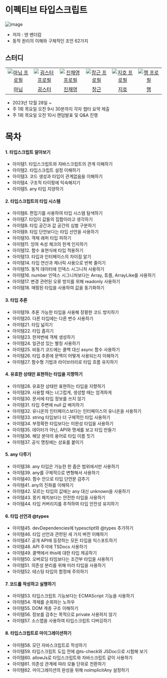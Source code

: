 # 이펙티브 타입스크립트

![image](https://github.com/learning-with/learning-ts/assets/75254185/70d3dd17-31b9-45d0-9602-27eeec7de691)

- 저자 : 댄 밴더캄
- 동작 원리의 이해와 구체적인 조언 62가지

## 스터디

<table>
  <tr>
    <td align="center" width="92px">
      <a href="https://github.com/a-honey" target="_blank">
       <img src="https://github.com/learning-with/learning-react/assets/75254185/6e087fa7-dd77-4353-9643-a4b9c081d958" alt="마님 프로필"/>
      </a>
    </td>
    <td align="center" width="92px">
      <a href="https://github.com/hyeb-in" target="_blank">
        <img src="https://github.com/learning-with/learning-js/assets/101353408/9d690924-d984-4eca-a5c8-45872a7344ca" alt="굉스터 프로필" />
      </a>
    </td>
    <td align="center" width="92px">
      <a href="https://github.com/devchaeyoung target="_blank">
        <img src="https://avatars.githubusercontent.com/u/124546770?v=4" alt="진채영 프로필" />
      </a>
    </td>
    <td align="center" width="92px">
      <a href="https://github.com/LCGechk0311" target="_blank">
        <img src="https://avatars.githubusercontent.com/u/134675465?v=4" alt="창근 프로필" />
      </a>
    </td>
        <td align="center" width="92px">
      <a href="https://github.com/he110-wOrld" target="_blank">
        <img src="https://avatars.githubusercontent.com/u/134676310?s=400&u=34078b40b72196dac4999fd8c15d084a73b691a2&v=4" alt="지호 프로필" />
      </a>
    </td>
     <td align="center" width="92px">
      <a href="https://github.com/hamo-o" target="_blank">
        <img src="https://github.com/hamo-o.png?width=200px" alt="햄 프로필" />
      </a>
    </td>
  </tr>
  <tr>
    <td align="center">
      <a href="https://github.com/a-honey" target="_blank">
        마님
      </a>
    </td>
    <td align="center">
      <a href="https://github.com/hyeb-in" target="_blank">
        굉스터
      </a>
    </td>
     <td align="center">
      <a href="https://github.com/devchaeyoung" target="_blank">
        진채영
      </a>
    </td>
     <td align="center">
      <a href="https://github.com/LCGechk0311" target="_blank">
        창근
      </a>
    </td>
        </td>
     <td align="center">
      <a href="https://github.com/ji-hooo" target="_blank">
        지호
      </a>
    </td>
     <td align="center">
      <a href="https://github.com/hamo-o" target="_blank">
        햄
      </a>
    </td>
  </tr>
</table>

- 2023년 12월 28일 ~
- 주 1회 목요일 오전 9시 30분까지 각자 챕터 요약 제출
- 주 1회 목요일 오전 10시 랜덤발표 및 Q&A 진행

# 목차

#### 1. 타입스크립트 알아보기

- 아이템1. 타입스크립트와 자바스크립트의 관계 이해하기
- 아이템2. 타입스크립트 설정 이해하기
- 아이템3. 코드 생성과 타입이 관계없음을 이해하기
- 아이템4. 구조적 타이핑에 익숙해지기
- 아이템5. any 타입 지양하기

#### 2. 타입스크립트의 타입 시스템

- 아이템6. 편집기를 사용하여 타입 시스템 탐색하기
- 아이템7. 타입이 값들의 집합이라고 생각하기
- 아이템8. 타입 공간과 값 공간의 심벌 구분하기
- 아이템9. 타입 단언보다는 타입 선언을 사용하기
- 아이템10. 객체 래퍼 타입 피하기
- 아이템11. 잉여 속성 체크의 한계 인지하기
- 아이템12. 함수 표현식에 타입 적용하기
- 아이템13. 타입과 인터페이스의 차이점 알기
- 아이템14. 타입 연산과 제너릭 사용으로 반복 줄이기
- 아이템15. 동적 데이터에 인덱스 시그니처 사용하기
- 아이템16. number 인덱스 시그니처보다는 Array, 튜플, ArrayLike를 사용하기
- 아이템17. 변경 관련된 오류 방지를 위해 readonly 사용하기
- 아이템18. 매핑된 타입을 사용하여 값을 동기화하기

#### 3. 타입 추론

- 아이템19. 추론 가능한 타입을 사용해 장황한 코드 방지하기
- 아이템20. 다른 타입에는 다른 변수 사용하기
- 아이템21. 타입 넓히기
- 아이템22. 타입 좁히기
- 아이템23. 한꺼번에 객체 생성하기
- 아이템24. 일관성 있는 별칭 사용하기
- 아이템25. 비동기 코드에는 콜백 대신 async 함수 사용하기
- 아이템26. 타입 추론에 문맥이 어떻게 사용되는지 이해하기
- 아이템27. 함수형 기법과 라이브러리로 타입 흐름 유지하기

#### 4. 유효한 상태만 표현하는 타입을 지향하기

- 아이템28. 유효한 상태만 표현하는 타입을 지향하기
- 아이템29. 사용할 때는 너그럽게, 생성할 때는 엄격하게
- 아이템30. 문서에 타입 정보를 쓰지 않기
- 아이템31. 타입 주변에 null 값 배치하기
- 아이템32. 유니온의 인터페이스보다는 인터페이스의 유니온을 사용하기
- 아이템33. string 타입보다 더 구체적인 타입 사용하기
- 아이템34. 부정확한 타입보다는 미완성 타입을 사용하기
- 아이템35. 데이터가 아닌, API와 명세를 보고 타입 만들기
- 아이템36. 해당 분야의 용어로 타입 이름 짓기
- 아이템37. 공식 명칭에는 상표를 붙이기

#### 5. any 다루기

- 아이템38. any 타입은 가능한 한 좁은 범위에서만 사용하기
- 아이템39. any를 구체적으로 변형해서 사용하기
- 아이템40. 함수 안으로 타입 단언문 감추기
- 아이템41. any의 진화를 이해하기
- 아이템42. 모르는 타입의 값에는 any 대신 unknown을 사용하기
- 아이템43. 몽키 패치보다는 안전한 타입을 사용하기
- 아이템44. 타입 커버리지를 추적하여 타입 안전성 유지하기

#### 6. 타입 선언과 @types

- 아이템45. devDependencies에 typesctipt와 @types 추가하기
- 아이템46. 타입 선언과 관련된 세 가지 버전 이해하기
- 아이템47. 공개 API에 등장하는 모든 타입을 익스포트하기
- 아이템48. API 주석에 TSDocs 사용하기
- 아이템49. 콜백에서 this에 대한 타입 제공하기
- 아이템50. 오버로딩 타임보다는 조건부 타입을 사용하기
- 아이템51. 의존성 분리를 위해 미러 타입을 사용하기
- 아이템52. 테스팅 타입의 함정에 주의하기

#### 7. 코드를 작성하고 실행하기

- 아이템53. 타입스크립트 기능보다는 ECMAScript 기능을 사용하기
- 아이템54. 객체를 순회하는 노하우
- 아이템55. DOM 계층 구조 이해하기
- 아이템56. 정보를 감추는 목적으로 private 사용하지 않기
- 아이템57. 소스맵을 사용하여 타입스크립트 디버깅하기

#### 8. 타입스크립트로 마이그레이션하기

- 아이템58. 모던 자바스크립트로 작성하기
- 아이템59. 타입스크립트 도입 전에 @ts-check와 JSDoc으로 시험해 보기
- 아이템60. allowJs로 타입스크립트와 자바스크립트 같이 사용하기
- 아이템61. 의존성 관계에 따라 모듈 단위로 전환하기
- 아이템62. 마이그레이션의 완성을 위해 nolmplicitAny 설정하기
